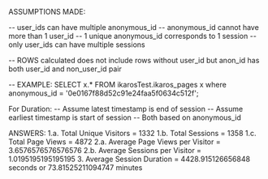 ASSUMPTIONS MADE:

-- user_ids can have multiple anonymous_id
-- anonymous_id cannot have more than 1 user_id
-- 1 unique anonymous_id corresponds to 1 session
-- only user_ids can have multiple sessions

-- ROWS calculated does not include rows without user_id but anon_id has both user_id and non_user_id pair

-- EXAMPLE: SELECT x.* FROM ikarosTest.ikaros_pages x where anonymous_id = '0e0167f88d52c91e24faa5f0634c512f';

For Duration:
-- Assume latest timestamp is end of session
-- Assume earliest timestamp is start of session
-- Both based on anonymous_id

ANSWERS:
1.a. Total Unique Visitors = 1332
1.b. Total Sessions = 1358
1.c. Total Page Views = 4872
2.a. Average Page Views per Visitor = 3.6576576576576576
2.b. Average Sessions per Visitor = 1.0195195195195195
3. Average Session Duration = 4428.915126656848 seconds or 73.81525211094747 minutes
